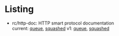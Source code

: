 # Listing

 - rc/http-doc: HTTP smart protocol documentation  
   current: [queue](https://github.com/rctay/git/tree/rc/http-doc/q), [squashed](https://github.com/rctay/git/blob/rc/http-doc/p/Documentation/technical/http-protocol.txt)
   v1: [queue](https://github.com/rctay/git/tree/rc/http-doc/v1/q), [squashed](https://github.com/rctay/git/blob/rc/http-doc/v1/p/Documentation/technical/http-protocol.txt)
